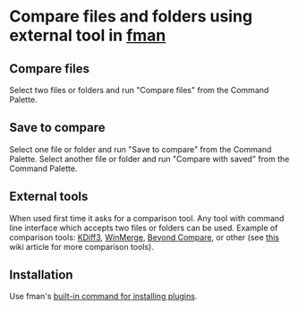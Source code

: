 # Compare files and folders using external tool in [fman](https://fman.io/)
## Compare files
Select two files or folders and run "Compare files" from the Command Palette.

## Save to compare
Select one file or folder and run "Save to compare" from the Command Palette.
Select another file or folder and run "Compare with saved" from the Command Palette. 

## External tools
When used first time it asks for a comparison tool. Any tool with command line interface which accepts two files or folders can be used. 
Example of comparison tools: [KDiff3](http://kdiff3.sourceforge.net/), [WinMerge](http://winmerge.org/), [Beyond Compare](https://www.scootersoftware.com/), or other (see [this](https://en.wikipedia.org/wiki/Comparison_of_file_comparison_tools) wiki article for more comparison tools).

## Installation
Use fman's [built-in command for installing plugins](https://fman.io/docs/installing-plugins).